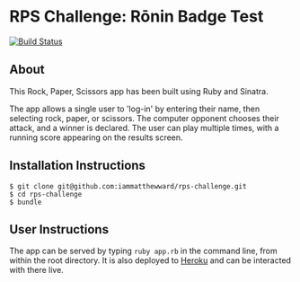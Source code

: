 # RPS Challenge: Rōnin Badge Test

[![Build Status](https://travis-ci.org/iammatthewward/rps-challenge.svg?branch=master)](https://travis-ci.org/iammatthewward/rps-challenge)

About
-------

This Rock, Paper, Scissors app has been built using Ruby and Sinatra.

The app allows a single user to 'log-in' by entering their name, then selecting rock, paper, or scissors. The computer opponent chooses their attack, and a winner is declared. The user can play multiple times, with a running score appearing on the results screen.

Installation Instructions
-------

```
$ git clone git@github.com:iammatthewward/rps-challenge.git
$ cd rps-challenge
$ bundle
```

User Instructions
-------
The app can be served by typing `ruby app.rb` in the command line, from within the root directory. It is also deployed to [Heroku](https://guarded-brushlands-24541.herokuapp.com/) and can be interacted with there live.
